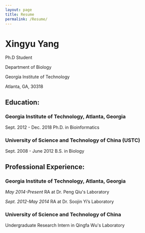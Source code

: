 ```yaml
---
layout: page
title: Resume
permalink: /Resume/
---
```


# Xingyu Yang

Ph.D Student

Department of Biology

Georgia Institute of Technology

Atlanta, GA, 30318

## Education:

### Georgia Institute of Technology, Atlanta, Georgia
Sept. 2012 - Dec. 2018 Ph.D. in Bioinformatics
### University of Science and Technology of China (USTC)
Sept. 2008 - June 2012 B.S. in Biology



## Professional Experience:

### Georgia Institute of Technology, Atlanta, Georgia
*May 2014-Present* RA at Dr. Peng Qiu's Laboratory

*Sept. 2012-May 2014* RA at Dr. Soojin Yi’s Laboratory
### University of Science and Technology of China
Undergraduate Research Intern in Qingfa Wu's Laboratory
